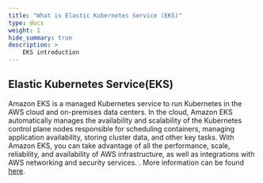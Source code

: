 ```yaml
---
title: "What is Elastic Kubernetes Service (EKS)"
type: docs
weight: 1
hide_summary: true
description: >
    EKS introduction
---
```



## Elastic Kubernetes Service(EKS)
Amazon EKS is a managed Kubernetes service to run Kubernetes in the AWS cloud and on-premises data centers. In the cloud, Amazon EKS automatically manages the availability and scalability of the Kubernetes control plane nodes responsible for scheduling containers, managing application availability, storing cluster data, and other key tasks. With Amazon EKS, you can take advantage of all the performance, scale, reliability, and availability of AWS infrastructure, as well as integrations with AWS networking and security services. . More information can be found [here](https://aws.amazon.com/eks/).
